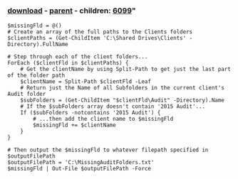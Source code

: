 ﻿---
pid:            6098
parent:         6097
children:       6099
poster:         Kittz
title:          
date:           2015-11-18 13:31:01
format:         posh
---

# 

### [download](6098.ps1) - [parent](6097.md) - children: [6099](6099.md)"



```posh
$missingFld = @()
# Create an array of the full paths to the Clients folders
$clientPaths = (Get-ChildItem 'C:\Shared Drives\Clients' -Directory).FullName

# Step through each of the client folders...
ForEach ($clientFld in $clientPaths) {
    # Get the clientName by using Split-Path to get just the last part of the folder path
    $clientName = Split-Path $clientFld -Leaf
    # Return just the Name of all Subfolders in the current client's Audit folder
    $subFolders = (Get-ChildItem "$clientFld\Audit" -Directory).Name
    # If the $subFolders array doesn't contain '2015 Audit'...
    If ($subFolders -notcontains '2015 Audit') {
        # ...then add the client name to $missingFld
        $missingFld += $clientName
    }
}

# Then output the $missingFld to whatever filepath specified in $outputFilePath
$outputFilePath = 'C:\MissingAuditFolders.txt'
$missingFld | Out-File $outputFilePath -Force
```
